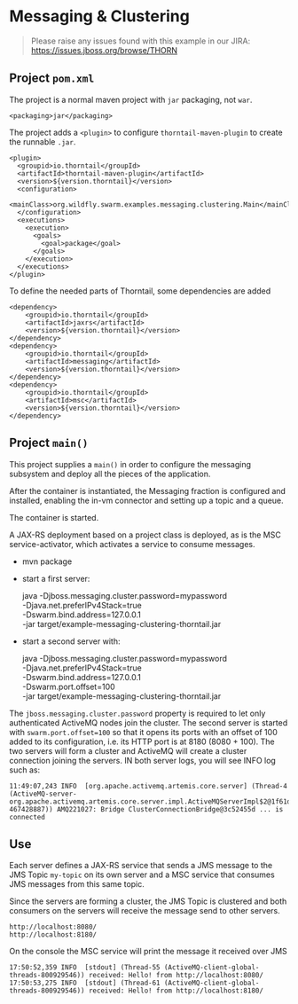 # Messaging & Clustering

> Please raise any issues found with this example in our JIRA:
> https://issues.jboss.org/browse/THORN

## Project `pom.xml`

The project is a normal maven project with `jar` packaging, not `war`.

    <packaging>jar</packaging>

The project adds a `<plugin>` to configure `thorntail-maven-plugin` to
create the runnable `.jar`.

    <plugin>
      <groupid>io.thorntail</groupId>
      <artifactId>thorntail-maven-plugin</artifactId>
      <version>${version.thorntail}</version>
      <configuration>
        <mainClass>org.wildfly.swarm.examples.messaging.clustering.Main</mainClass>
      </configuration>
      <executions>
        <execution>
          <goals>
            <goal>package</goal>
          </goals>
        </execution>
      </executions>
    </plugin>

To define the needed parts of Thorntail, some dependencies are added

    <dependency>
        <groupid>io.thorntail</groupId>
        <artifactId>jaxrs</artifactId>
        <version>${version.thorntail}</version>
    </dependency>
    <dependency>
        <groupid>io.thorntail</groupId>
        <artifactId>messaging</artifactId>
        <version>${version.thorntail}</version>
    </dependency>
    <dependency>
        <groupid>io.thorntail</groupId>
        <artifactId>msc</artifactId>
        <version>${version.thorntail}</version>
    </dependency>

## Project `main()`

This project supplies a `main()` in order to configure the messaging
subsystem and deploy all the pieces of the application.


After the container is instantiated, the Messaging fraction is
configured and installed, enabling the in-vm connector and setting
up a topic and a queue.  

The container is started.

A JAX-RS deployment based on a project class is deployed, as is the
MSC service-activator, which activates a service to consume messages.

* mvn package
* start a first server:

    java -Djboss.messaging.cluster.password=mypassword \
       -Djava.net.preferIPv4Stack=true \
       -Dswarm.bind.address=127.0.0.1 \
       -jar target/example-messaging-clustering-thorntail.jar

* start a second server with:

    java -Djboss.messaging.cluster.password=mypassword \
        -Djava.net.preferIPv4Stack=true \
        -Dswarm.bind.address=127.0.0.1 \
        -Dswarm.port.offset=100 \
        -jar target/example-messaging-clustering-thorntail.jar

The `jboss.messaging.cluster.password` property is required to let only authenticated ActiveMQ nodes join the cluster.
The second server is started with `swarm.port.offset=100` so that it opens its ports with an offset of 100 added to its configuration, i.e. its HTTP port is at 8180 (8080 + 100).
The two servers will form a cluster and ActiveMQ will create a cluster connection joining the servers. IN both server logs, you will see INFO log such as:

    11:49:07,243 INFO  [org.apache.activemq.artemis.core.server] (Thread-4 (ActiveMQ-server-org.apache.activemq.artemis.core.server.impl.ActiveMQServerImpl$2@1f61df9a-467428887)) AMQ221027: Bridge ClusterConnectionBridge@3c52455d ... is connected

## Use

Each server defines a JAX-RS service that sends a JMS message to the JMS Topic `my-topic` on its own server and a MSC service that consumes JMS messages from this same topic.

Since the servers are forming a cluster, the JMS Topic is clustered and both consumers on the servers will receive the message send to other servers.

    http://localhost:8080/
    http://localhost:8180/

On the console the MSC service will print the message it received over JMS

    17:50:52,359 INFO  [stdout] (Thread-55 (ActiveMQ-client-global-threads-800929546)) received: Hello! from http://localhost:8080/
    17:50:53,275 INFO  [stdout] (Thread-61 (ActiveMQ-client-global-threads-800929546)) received: Hello! from http://localhost:8180/
